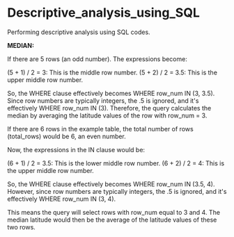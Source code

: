 # Descriptive_analysis_using_SQL
Performing descriptive analysis using SQL codes.

**MEDIAN:**

If there are 5 rows (an odd number). The expressions become:

(5 + 1) / 2 = 3: This is the middle row number.
(5 + 2) / 2 = 3.5: This is the upper middle row number.

So, the WHERE clause effectively becomes WHERE row_num IN (3, 3.5). Since row numbers are typically integers, the .5 is ignored, and it's effectively WHERE row_num IN (3). Therefore, the query calculates the median by averaging the latitude values of the row with row_num = 3.


If there are 6 rows in the example table, the total number of rows (total_rows) would be 6, an even number.

Now, the expressions in the IN clause would be:

(6 + 1) / 2 = 3.5: This is the lower middle row number.
(6 + 2) / 2 = 4: This is the upper middle row number.

So, the WHERE clause effectively becomes WHERE row_num IN (3.5, 4). However, since row numbers are typically integers, the .5 is ignored, and it's effectively WHERE row_num IN (3, 4).

This means the query will select rows with row_num equal to 3 and 4. The median latitude would then be the average of the latitude values of these two rows.
